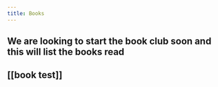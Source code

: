 ```yaml
---
title: Books
---
```


## We are looking to start the book club soon and this will list the books read
## [[book test]]
